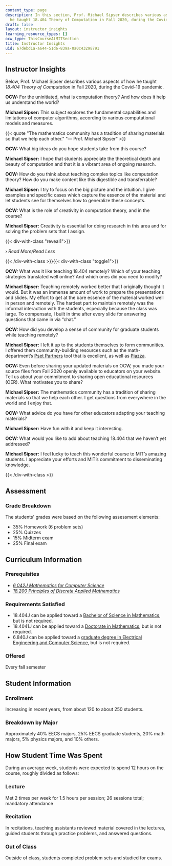 ```yaml
---
content_type: page
description: In this section, Prof. Michael Sipser describes various aspects of how
  he taught 18.404 Theory of Computation in Fall 2020, during the Covid-19 pandemic.
draft: false
layout: instructor_insights
learning_resource_types: []
ocw_type: ThisCourseAtMITSection
title: Instructor Insights
uid: 67debd1a-a644-51d6-839a-0a0c43298791
---
```

## Instructor Insights

Below, Prof. Michael Sipser describes various aspects of how he taught _18.404 Theory of Computation_ in Fall 2020, during the Covid-19 pandemic.

**OCW:** For the uninitiated, what is computation theory? And how does it help us understand the world?

**Michael Sipser:** This subject explores the fundamental capabilities and limitations of computer algorithms, according to various computational models and measures.

{{< quote "The mathematics community has a tradition of sharing materials so that we help each other." "— Prof. Michael Sipser" >}}

**OCW:** What big ideas do you hope students take from this course?

**Michael Sipser:** I hope that students appreciate the theoretical depth and beauty of computation and that it is a vibrant area of ongoing research.

**OCW:** How do you think about teaching complex topics like computation theory? How do you make content like this digestible and transferrable?

**Michael Sipser:** I try to focus on the big picture and the intuition. I give examples and specific cases which capture the essence of the material and let students see for themselves how to generalize these concepts.

**OCW:** What is the role of creativity in computation theory, and in the course?

**Michael Sipser:** Creativity is essential for doing research in this area and for solving the problem sets that I assign.

{{< div-with-class "reveal1">}}

› _Read More/Read Less_

{{< /div-with-class >}}{{< div-with-class "toggle1">}}

**OCW:** What was it like teaching 18.404 remotely? Which of your teaching strategies translated well online? And which ones did you need to modify?

**Michael Sipser:** Teaching remotely worked better that I originally thought it would. But it was an immense amount of work to prepare the presentations and slides. My effort to get at the bare essence of the material worked well in person and remotely. The hardest part to maintain remotely was the informal interaction with the students, especially because the class was large. To compensate, I built in time after every slide for answering questions that came in via “chat.”

**OCW:** How did you develop a sense of community for graduate students while teaching remotely?

**Michael Sipser:** I left it up to the students themselves to form communities.  I offered them community-building resources such as the math-department’s [Pset Partners](https://psetpartners-test.mit.edu/about) tool that is excellent, as well as [Piazza](https://piazza.com/signup).

**OCW:** Even before sharing your updated materials on OCW, you made your source files from Fall 2020 openly available to educators on your website. Tell us about your commitment to sharing open educational resources (OER). What motivates you to share?

**Michael Sipser:** The mathematics community has a tradition of sharing materials so that we help each other. I get questions from everywhere in the world and I enjoy that.

**OCW:** What advice do you have for other educators adapting your teaching materials?

**Michael Sipser:** Have fun with it and keep it interesting.

**OCW:** What would you like to add about teaching 18.404 that we haven’t yet addressed?

**Michael Sipser:** I feel lucky to teach this wonderful course to MIT’s amazing students. I appreciate your efforts and MIT’s commitment to disseminating knowledge.

{{< /div-with-class >}}

## Assessment

### Grade Breakdown

The students' grades were based on the following assessment elements:

- 35% Homework (6 problem sets)
- 25% Quizzes
- 15% Midterm exam
- 25% Final exam

## Curriculum Information

### Prerequisites

- [_6.042J Mathematics for Computer Science_](/courses/6-042j-mathematics-for-computer-science-spring-2015)
- [_18.200 Principles of Discrete Applied Mathematics_](/courses/18-310-principles-of-discrete-applied-mathematics-fall-2013)

### Requirements Satisfied

- 18.404J can be applied toward a [Bachelor of Science in Mathematics](http://catalog.mit.edu/schools/science/mathematics/#mathematics-bs-course-18), but is not required.
- 18.4041J can be applied toward a [Doctorate in Mathematics](https://math.mit.edu/academics/grad/index.php), but is not required.
- 6.840J can be applied toward a [graduate degree in Electrical Engineering and Computer Science](https://www.eecs.mit.edu/academics-admissions/graduate-program/degree-programs/degrees-offered), but is not required.

### Offered

Every fall semester

## Student Information

### Enrollment

Increasing in recent years, from about 120 to about 250 students.

### Breakdown by Major

Approximately 40% EECS majors, 25% EECS graduate students, 20% math majors, 5% physics majors, and 10% others.

## How Student Time Was Spent

During an average week, students were expected to spend 12 hours on the course, roughly divided as follows:

### Lecture

Met 2 times per week for 1.5 hours per session; 26 sessions total; mandatory attendance

### Recitation

In recitations, teaching assistants reviewed material covered in the lectures, guided students through practice problems, and answered questions.

### Out of Class

Outside of class, students completed problem sets and studied for exams.